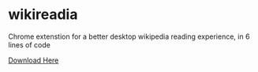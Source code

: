 # wikireadia
Chrome extenstion for a better desktop wikipedia reading experience, in 6 lines of code

[Download Here](addlink)
